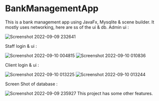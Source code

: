 # BankManagementApp
This is a bank management app using JavaFx, Mysqlite &amp; scene builder. It mostly uses networking, here are ss of the ui &amp; db.
Admin ui :

![Screenshot 2022-09-09 232641](https://user-images.githubusercontent.com/94712037/194765782-403e1bc7-0cba-47eb-aa9c-0be94b9fda4c.png)

Staff login &amp; ui :

![Screenshot 2022-09-10 004815](https://user-images.githubusercontent.com/94712037/194765842-a5d0700d-b2bd-465f-8030-16b517986573.png)
![Screenshot 2022-09-10 010836](https://user-images.githubusercontent.com/94712037/194765904-bdad689e-85ce-4400-bf7a-0091c2121565.png)

Client login &amp; ui :

![Screenshot 2022-09-10 013225](https://user-images.githubusercontent.com/94712037/194765936-19c280a0-03ee-4783-ae53-f847d673c76a.png)
![Screenshot 2022-09-10 013244](https://user-images.githubusercontent.com/94712037/194765950-3f17b802-df5f-4d17-a39e-5b4e67686ec8.png)

Screen Shot of database :

![Screenshot 2022-09-09 235927](https://user-images.githubusercontent.com/94712037/194766000-7c2d2497-f0f1-4299-b348-d86869d2532e.png)
This project has some other features. 
